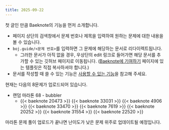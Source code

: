 ```yaml
---
title: 2025-09-22
---
```


첫 글인 만큼 Baeknote의 기능을 먼저 소개합니다.

<!-- more -->

* 페이지 상단의 검색창에서 문제 번호나 제목을 입력하여 원하는 문제에 대한 내용을 볼 수 있습니다.
* `boj.guide/<문제 번호>`를 입력하면 그 문제에 해당하는 문서로 리다이렉트됩니다.
  * 그러한 문서가 아직 없을 경우, 우상단의 edit 링크로 들어가면 해당 문서를 추가할 수 있는 깃허브 페이지로 이동됩니다. ([Baeknote에 기여하기](/docs/contributing/) 페이지에 있는 템플릿은 직접 복사하셔야 합니다.)
* 문서를 작성할 때 쓸 수 있는 기능은 [사용할 수 있는 기능](/docs/guide/)을 참고해 주세요.

현재는 다음의 8문제가 업로드되어 있습니다.

* 랜덤 마라톤 68 - bubbler
  * {{< baeknote 20473 >}} {{< baeknote 33031 >}} {{< baeknote 4906 >}} {{< baeknote 33470 >}} {{< baeknote 7619 >}} {{< baeknote 20252 >}} {{< baeknote 31554 >}} {{< baeknote 22520 >}}

마라톤 문제 풀이 업로드가 끝나면 난이도가 낮은 문제 위주로 업데이트될 예정입니다.
